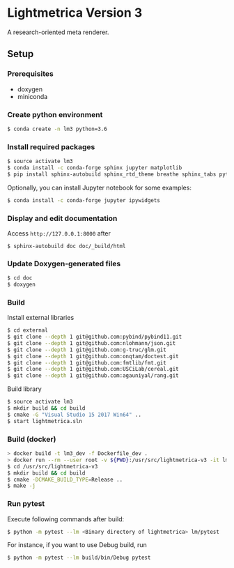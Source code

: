 Lightmetrica Version 3
====================

A research-oriented meta renderer.

## Setup

### Prerequisites

- doxygen
- miniconda

### Create python environment

```bash
$ conda create -n lm3 python=3.6
```

### Install required packages

```bash
$ source activate lm3
$ conda install -c conda-forge sphinx jupyter matplotlib
$ pip install sphinx-autobuild sphinx_rtd_theme breathe sphinx_tabs pytest tqdm
```

Optionally, you can install Jupyter notebook for some examples:

```bash
$ conda install -c conda-forge jupyter ipywidgets
```

### Display and edit documentation

Access `http://127.0.0.1:8000` after

```
$ sphinx-autobuild doc doc/_build/html
```

### Update Doxygen-generated files

```bash
$ cd doc
$ doxygen
```

### Build

Install external libraries

```bash
$ cd external
$ git clone --depth 1 git@github.com:pybind/pybind11.git
$ git clone --depth 1 git@github.com:nlohmann/json.git
$ git clone --depth 1 git@github.com:g-truc/glm.git
$ git clone --depth 1 git@github.com:onqtam/doctest.git
$ git clone --depth 1 git@github.com:fmtlib/fmt.git
$ git clone --depth 1 git@github.com:USCiLab/cereal.git
$ git clone --depth 1 git@github.com:agauniyal/rang.git
```

Build library

```bash
$ source activate lm3
$ mkdir build && cd build
$ cmake -G "Visual Studio 15 2017 Win64" ..
$ start lightmetrica.sln
```

### Build (docker)

```bash
> docker build -t lm3_dev -f Dockerfile_dev .
> docker run --rm --user root -v ${PWD}:/usr/src/lightmetrica-v3 -it lm3_dev /bin/bash
$ cd /usr/src/lightmetrica-v3
$ mkdir build && cd build
$ cmake -DCMAKE_BUILD_TYPE=Release ..
$ make -j
```

### Run pytest

Execute following commands after build:

```bash
$ python -m pytest --lm <Binary directory of lightmetrica> lm/pytest
```

For instance, if you want to use Debug build, run

```bash
$ python -m pytest --lm build/bin/Debug pytest
```

